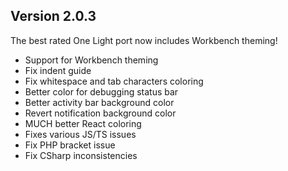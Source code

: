 ## Version 2.0.3

The best rated One Light port now includes Workbench theming!

* Support for Workbench theming
* Fix indent guide
* Fix whitespace and tab characters coloring
* Better color for debugging status bar
* Better activity bar background color
* Revert notification background color
* MUCH better React coloring
* Fixes various JS/TS issues
* Fix PHP bracket issue
* Fix CSharp inconsistencies
